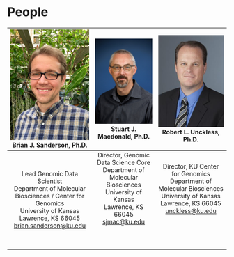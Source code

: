 # People

![](img/sanderson.jpg) <br> Brian J. Sanderson, Ph.D. | ![](img/macdonald.jpg) <br> Stuart J. Macdonald, Ph.D. | ![](img/unckless.jpg) <br> Robert L. Unckless, Ph.D.
:------------------------:|:--------------------------:|:------------------------:
Lead Genomic Data Scientist <br> Department of Molecular <br> Biosciences / Center for Genomics  <br> University of Kansas <br> Lawrence, KS 66045 <br> [brian.sanderson@ku.edu](mailto:brian.sanderson@ku.edu) | Director, Genomic Data Science Core <br> Department of Molecular Biosciences <br> University of Kansas <br> Lawrence, KS 66045 <br> [sjmac@ku.edu](mailto:sjmac@ku.edu) <br> &nbsp; &nbsp; &nbsp; &nbsp; &nbsp; &nbsp; &nbsp; &nbsp; &nbsp; &nbsp; &nbsp; &nbsp; &nbsp; &nbsp; &nbsp;&nbsp; &nbsp; &nbsp; &nbsp; &nbsp; &nbsp; &nbsp; &nbsp; &nbsp; &nbsp; &nbsp; &nbsp; &nbsp; &nbsp; &nbsp; &nbsp; &nbsp; &nbsp; &nbsp; &nbsp; &nbsp; &nbsp; &nbsp; &nbsp; &nbsp; &nbsp; &nbsp; &nbsp; &nbsp; &nbsp; &nbsp; &nbsp; |  Director, KU Center for Genomics <br> Department of Molecular Biosciences <br> University of Kansas <br> Lawrence, KS 66045 <br> [unckless@ku.edu](mailto:unckless@ku.edu) <br> &nbsp; &nbsp; &nbsp; &nbsp; &nbsp; &nbsp; &nbsp; &nbsp; &nbsp; &nbsp; &nbsp; &nbsp; &nbsp; &nbsp; &nbsp;&nbsp; &nbsp; &nbsp; &nbsp; &nbsp; &nbsp; &nbsp; &nbsp; &nbsp; &nbsp; &nbsp; &nbsp; &nbsp; &nbsp; &nbsp; &nbsp; &nbsp; &nbsp; &nbsp; &nbsp; &nbsp; &nbsp; &nbsp; &nbsp; &nbsp; &nbsp; &nbsp; &nbsp; &nbsp; &nbsp; &nbsp; &nbsp; &nbsp; &nbsp; &nbsp;